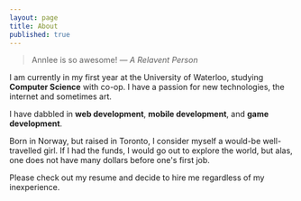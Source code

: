 ```yaml
---
layout: page
title: About
published: true
---
```


> Annlee is so awesome!
  <cite>&mdash; A Relavent Person</cite>
  
  I am currently in my first year at the University of Waterloo, studying **Computer Science** with co-op. I have a passion for new technologies, the internet and sometimes art. 
  
  I have dabbled in **web development**, **mobile development**, and **game development**. 
  
  Born in Norway, but raised in Toronto, I consider myself a would-be well-travelled girl. If I had the funds, I would go out to explore the world, but alas, one does not have many dollars before one's first job. 
  
  Please check out my resume and decide to hire me regardless of my inexperience.